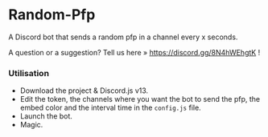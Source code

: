 # Random-Pfp

A Discord bot that sends a random pfp in a channel every x seconds.

A question or a suggestion? Tell us here » https://discord.gg/8N4hWEhgtK !

### Utilisation

- Download the project & Discord.js v13.
- Edit the token, the channels where you want the bot to send the pfp, the embed color and the interval time in the `config.js` file.
- Launch the bot.
- Magic.
